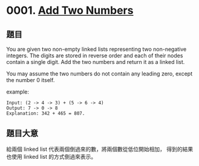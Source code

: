 # 0001. [Add Two Numbers](https://leetcode.com/problems/add-two-numbers/)

## 題目

You are given two non-empty linked lists representing two non-negative integers. The digits are stored in reverse order and each of their nodes contain a single digit. Add the two numbers and return it as a linked list.

You may assume the two numbers do not contain any leading zero, except the number 0 itself.

example:

```text
Input: (2 -> 4 -> 3) + (5 -> 6 -> 4)
Output: 7 -> 0 -> 8
Explanation: 342 + 465 = 807.
```

## 題目大意

給兩個 linked list 代表兩個倒過來的數，將兩個數從低位開始相加，
得到的結果也使用 linked list 的方式倒過來表示。
